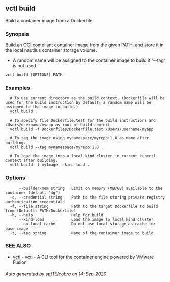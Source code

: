 ## vctl build

Build a container image from a Dockerfile.

### Synopsis

Build an OCI compliant container image from the given PATH, and store it in the local nautilus container storage volume.
* A random name will be assigned to the container image to build if '--tag' is not used.

```
vctl build [OPTIONS] PATH
```

### Examples

```
  # To use current directory as the build context. (Dockerfile will be used for the build instruction by default; a random name will be assigned to the image to build.)
  vctl build .

  # To specify file Dockerfile.test for the build instructions and /Users/username/myapp as root of build context.
  vctl build -f Dockerfiles/Dockerfile.test /Users/username/myapp

  # To tag the image using mynamespace/myrepo:1.0 as name after building.
  vctl build --tag mynamespace/myrepo:1.0 .

  # To load the image into a local kind cluster in current kubectl context after building.
  vctl build -t myImage --kind-load .
```

### Options

```
      --builder-mem string   Limit on memory (MB/GB) available to the container (default "4g")
  -c, --credential string    Path to the file storing private registry authentication credentials
  -f, --file string          Path to the target Dockerfile to build from (Default: PATH/Dockerfile)
  -h, --help                 Help for build
      --kind-load            Load the image to local kind cluster
      --no-local-cache       Do not use local storage as cache for base image
  -t, --tag string           Name of the container image to build
```

### SEE ALSO

* [vctl](vctl.md)	 - vctl - A CLI tool for the container engine powered by VMware Fusion

###### Auto generated by spf13/cobra on 14-Sep-2020
